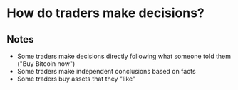 # How do traders make decisions?

## Notes

* Some traders make decisions directly following what someone told them ("Buy Bitcoin now")
* Some traders make independent conclusions based on facts
* Some traders buy assets that they "like"
